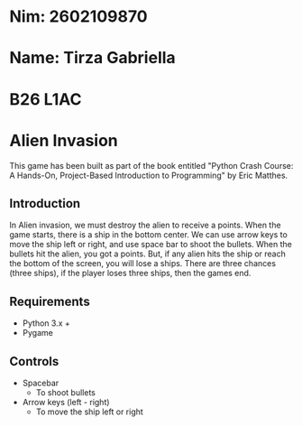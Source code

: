 # Nim: 2602109870
# Name: Tirza Gabriella
# B26 L1AC

# Alien Invasion
This game has been built as part of the book entitled "Python Crash Course: A Hands-On, Project-Based Introduction to Programming" by Eric Matthes.

## Introduction
In Alien invasion, we must destroy the alien to receive a points. When the game starts, there is a ship in the bottom center. We can use arrow keys to move the ship left or right, and use space bar to shoot the bullets. When the bullets hit the alien, you got a points. But, if any alien hits the ship or reach the bottom of the screen, you will lose a ships. There are three chances (three ships), if the player loses three ships, then the games end. 

## Requirements
- Python 3.x +
- Pygame

## Controls
- Spacebar
    - To shoot bullets
- Arrow keys (left - right)
    - To move the ship left or right